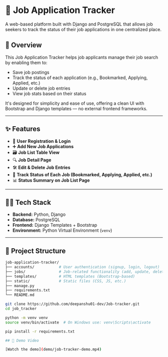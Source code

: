 # 🧾 Job Application Tracker

A web-based platform built with Django and PostgreSQL that allows job seekers to track the status of their job applications in one centralized place.

## 🚀 Overview

This Job Application Tracker helps job applicants manage their job search by enabling them to:

- Save job postings
- Track the status of each application (e.g., Bookmarked, Applying, Applied, etc.)
- Update or delete job entries
- View job stats based on their status

It's designed for simplicity and ease of use, offering a clean UI with Bootstrap and Django templates — no external frontend frameworks.

---

## ✨ Features

- 📝 **User Registration & Login**
- ➕ **Add New Job Applications**
- 🗃️ **Job List Table View**
- 🔍 **Job Detail Page**
- 🛠️ **Edit & Delete Job Entries**
- 📌 **Track Status of Each Job (Bookmarked, Applying, Applied, etc.)**
- 📊 **Status Summary on Job List Page**

---

## 🧑‍💻 Tech Stack

- **Backend:** Python, Django 
- **Database:** PostgreSQL
- **Frontend:** Django Templates + Bootstrap
- **Environment:** Python Virtual Environment (`venv`)

---

## 📁 Project Structure

```bash
job-application-tracker/
├── accounts/           # User authentication (signup, login, logout)
├── jobs/               # Job-related functionality (add, update, delete, list, detail)
├── templates/          # HTML templates (Bootstrap-based)
├── static/             # Static files (CSS, JS, etc.)
├── manage.py
├── requirements.txt
└── README.md

git clone https://github.com/deepanshu01-dev/Job-tracker.git
cd job_tracker

python -m venv venv
source venv/bin/activate  # On Windows use: venv\Scripts\activate

pip install -r requirements.txt

## 🎥 Demo Video

[Watch the demo](demo/job-tracker-demo.mp4)


